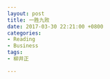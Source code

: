```yaml
---
layout: post
title: 一胜九败
date: 2017-03-30 22:21:00 +0800
categories:
- Reading
- Business
tags:
- 柳井正

---
```


